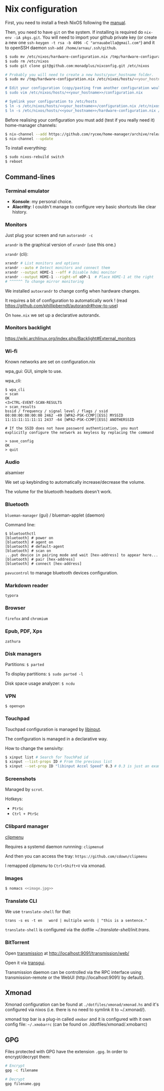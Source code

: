 # Nix configuration

First, you need to install a fresh NixOS following the [manual](https://nixos.org/nixos/manual/index.html#sec-installation).

Then, you need to have `git` on the system.
If installing is required do `nix-env -iA pkgs.git`.
You will need to import your github private key (or create a new one `ssh-keygen -t rsa -b 4096 -C "arnauabella@gmail.com"`)
and it to openSSH daemon `ssh-add /home/arnau/.ssh/github`.

```bash
$ sudo mv /etc/nixos/hardware-configuration.nix /tmp/hardware-configuration.nix
$ sudo rm /etc/nixos
$ sudo git clone git@github.com:monadplus/nixconfig.git /etc/nixos

# Probably you will need to create a new hosts/your_hostname folder.
$ sudo mv /tmp/hardware-configuration.nix /etc/nixos/hosts/<<your_hostname>>/hardware-configuration.nix

# Edit your configuration (copy/pasting from another configuration would help)
$ sudo vim /etc/nixos/hosts/<<your_hostname>>/configuration.nix

# Symlink your configuration to /etc/hosts
$ ln -s /etc/nixos/hosts/<<your_hostname>>/configuration.nix /etc/nixos/config.nix
$ ln -s /etc/nixos/hosts/<<your_hostname>>/hardware-configuration.nix /etc/nixos/hardware.nix
```

Before realising your configuration you must add (test if you really need it) home-manager channels:

```bash
$ nix-channel --add https://github.com/rycee/home-manager/archive/release-19.09.tar.gz home-manager
$ nix-channel --update
```

To install everything:

```bash
$ sudo nixos-rebuild switch
$ reboot
```

## Command-lines

### Terminal emulator

- __Konsole__: my personal choice.
- __Alacritty__: I couldn't manage to configure very basic shortcuts like clear history.

### Monitors

Just plug your screen and run `autorandr -c`

`arandr` is the graphical version of `xrandr` (use this one.)

`xrandr` (cli):

```bash
xrandr # List monitors and options
xrandr --auto # Detect monitors and connect them
xrandr --output HDMI-1 --off # Disable hdmi monitor
xrandr --output HDMI-1 --right-of eDP-1  # Place HDMI-1 at the right
# ^^^^^^ To change mirror monitoring
```

We installed `autoxrandr` to change config when hardware changes.

It requires a bit of configuration to automatically work ! (read https://github.com/phillipberndt/autorandr#how-to-use)

On `home.nix` we set up a declarative autorandx.

### Monitors backlight

https://wiki.archlinux.org/index.php/Backlight#External_monitors

### Wi-fi

Known networks are set on configuration.nix

wpa_gui: GUI, simple to use.

wpa_cli:

```
$ wpa_cli
> scan
OK
<3>CTRL-EVENT-SCAN-RESULTS
> scan_results
bssid / frequency / signal level / flags / ssid
00:00:00:00:00:00 2462 -49 [WPA2-PSK-CCMP][ESS] MYSSID
11:11:11:11:11:11 2437 -64 [WPA2-PSK-CCMP][ESS] ANOTHERSSID

# If the SSID does not have password authentication, you must explicitly configure the network as keyless by replacing the command

> save_config
OK
> quit
```

### Audio

alsamixer

We set up keybinding to automatically increase/decrease the volume.

The volume for the bluetooth headsets doesn't work.

### Bluetooth

`blueman-manager` (gui) / blueman-applet (daemon)

Command line:

```
$ bluetoothctl
[bluetooth] # power on
[bluetooth] # agent on
[bluetooth] # default-agent
[bluetooth] # scan on
...put device in pairing mode and wait [hex-address] to appear here...
[bluetooth] # pair [hex-address]
[bluetooth] # connect [hex-address]
```

`pavucontrol` to manage bluetooth devices configuration.

### Markdown reader

`typora`

### Browser

`firefox` and `chromium`

### Epub, PDF, Xps

`zathura`

### Disk managers

Partitions: `$ parted`

To display partitions: `$ sudo parted -l`

Disk space usage analyzer: `$ ncdu`

### VPN

`$ openvpn`

### Touchpad

Touchpad configuration is managed by [libinput](https://wiki.archlinux.org/index.php/Libinput).

The configuration is managed in a declarative way.

How to change the sensivity:

```bash
$ xinput list # Search for TouchPad id
$ xinput --list-props ID # From the previous list
$ xinput --set-prop ID "libinput Accel Speed" 0.3 # 0.3 is just an example
```

### Screenshots

Managed by `scrot`.

Hotkeys:

- `PtrSc`
- `Ctrl + PtrSc`

### Clibpard manager

[clipmenu](https://github.com/cdown/clipmenu)

Requires a systemd daemon runnning: `clipmenud`

And then you can access the tray: `https://github.com/cdown/clipmenu`

I remapped _clipmenu_ to `Ctrl+Shift+V` via xmonad.

### Images

```bash
$ nomacs <<image.jpg>>
```

### Translate CLI

We use `translate-shell` for that:

```
trans -s es -t en   word | multiple words | "this is a sentence."
```

`translate-shell` is configured via the dotfile _~/.translate-shell/init.trans_.

### BitTorrent

Open [transmission](https://github.com/transmission/transmission) at <http://localhost:9091/transmission/web/>

Open it via [transgui](https://github.com/transmission-remote-gui/transgui).

Transmission daemon can be controlled via the RPC interface using transmission-remote or the WebUI (http://localhost:9091/ by default).

## Xmonad

Xmonad configuration can be found at `./dotfiles/xmonad/xmonad.hs` and it's configured via nixos (i.e. there is no need to symlink it to ~/.xmonad/).

xmonad top bar is a plug-in called `xmobar` and it is configured with it own config file: `~/.xmobarrc` (can be found on ./dotfiles/xmonad/.xmobarrc)

## GPG

Files protected with GPG have the extension `.gpg`.  In order to encrypt/decrypt them:

```bash
# Encrypt
gpg -c filename

# Decrypt
gpg filename.gpg
```
